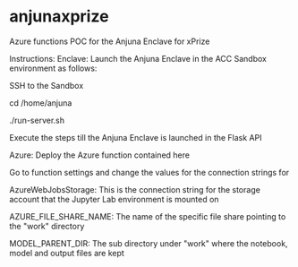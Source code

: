 # anjunaxprize

Azure functions POC for the Anjuna Enclave for xPrize

Instructions:
Enclave:
Launch the Anjuna Enclave in the ACC Sandbox environment as follows:

SSH to the Sandbox

cd /home/anjuna

./run-server.sh


Execute the steps till the Anjuna Enclave is launched in the Flask API

Azure:
Deploy the Azure function contained here

Go to function settings and change the values for the connection strings for 

AzureWebJobsStorage: This is the connection string for the storage account that the Jupyter Lab environment is mounted on

AZURE_FILE_SHARE_NAME: The name of the specific file share pointing to the "work" directory

MODEL_PARENT_DIR: The sub directory under "work" where the notebook, model and output files are kept


